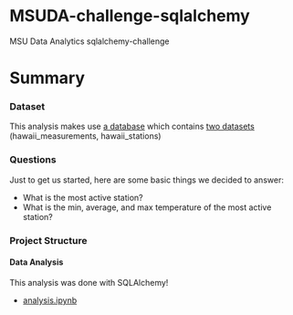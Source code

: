 # MSUDA-challenge-sqlalchemy
MSU Data Analytics sqlalchemy-challenge

# Summary
### Dataset
This analysis makes use [a database](submission/database) which contains [two datasets](submission/database/data) (hawaii_measurements, hawaii_stations)
### Questions
Just to get us started, here are some basic things we decided to answer:
* What is the most active station?
* What is the min, average, and max temperature of the most active station?
### Project Structure
#### Data Analysis
This analysis was done with SQLAlchemy!
* [analysis.ipynb](submission/analysis.ipynb)
